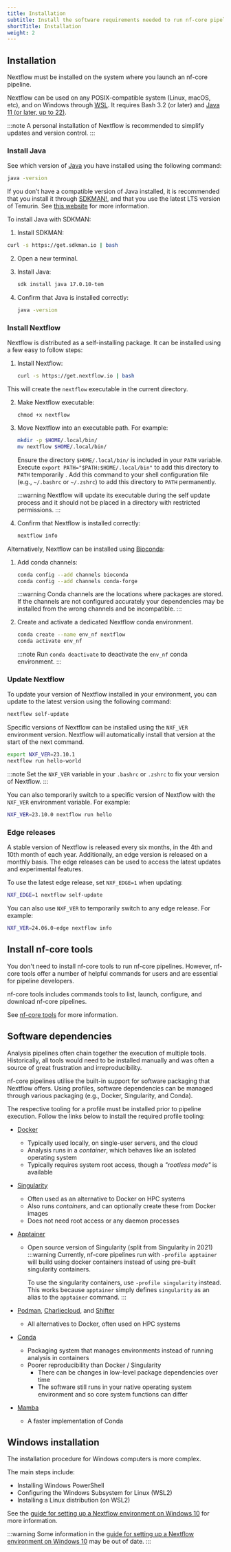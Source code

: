 ```yaml
---
title: Installation
subtitle: Install the software requirements needed to run nf-core pipelines.
shortTitle: Installation
weight: 2
---
```


## Installation

Nextflow must be installed on the system where you launch an nf-core pipeline.

Nextflow can be used on any POSIX-compatible system (Linux, macOS, etc), and on Windows through [WSL](https://en.wikipedia.org/wiki/Windows_Subsystem_for_Linux). It requires Bash 3.2 (or later) and [Java 11 (or later, up to 22)](https://www.oracle.com/java/technologies/downloads/?er=221886).

:::note
A personal installation of Nextflow is recommended to simplify updates and version control.
:::

### Install Java

See which version of [Java](https://www.oracle.com/java/technologies/downloads/?er=221886) you have installed using the following command:

```bash
java -version
```

If you don’t have a compatible version of Java installed, it is recommended that you install it through [SDKMAN!](https://sdkman.io/), and that you use the latest LTS version of Temurin. See [this website](https://whichjdk.com/) for more information.

To install Java with SDKMAN:

1. Install SDKMAN:

  ```bash
  curl -s https://get.sdkman.io | bash
  ```

2. Open a new terminal.

3. Install Java:

    ```bash
    sdk install java 17.0.10-tem
    ```

4. Confirm that Java is installed correctly:

    ```bash
    java -version
    ```

### Install Nextflow

Nextflow is distributed as a self-installing package. It can be installed using a few easy to follow steps:

1. Install Nextflow:

    ```bash
    curl -s https://get.nextflow.io | bash
    ```

This will create the `nextflow` executable in the current directory.

2. Make Nextflow executable:

    ```
    chmod +x nextflow
    ```

3. Move Nextflow into an executable path. For example:

    ```bash
    mkdir -p $HOME/.local/bin/
    mv nextflow $HOME/.local/bin/
    ```

    Ensure the directory `$HOME/.local/bin/` is included in your `PATH` variable. Execute `export PATH="$PATH:$HOME/.local/bin"` to add this directory to `PATH` temporarily . Add this command to your shell configuration file (e.g., `~/.bashrc` or `~/.zshrc`) to add this directory to `PATH` permanently.

    :::warning
    Nextflow will update its executable during the self update process and it should not be placed in a directory with restricted permissions.
    :::

4. Confirm that Nextflow is installed correctly:

    ```bash
    nextflow info
    ```

Alternatively, Nextflow can be installed using [Bioconda](https://bioconda.github.io/):

1. Add conda channels:

    ```bash
    conda config --add channels bioconda
    conda config --add channels conda-forge
    ```

    :::warning
    Conda channels are the locations where packages are stored. If the channels are not configured accurately your dependencies may be installed from
    the wrong channels and be incompatible.
    :::

2. Create and activate a dedicated Nextflow conda environment.

    ```bash
    conda create --name env_nf nextflow
    conda activate env_nf
    ```

    :::note
    Run `conda deactivate` to deactivate the `env_nf` conda environment.
    :::

### Update Nextflow

To update your version of Nextflow installed in your environment, you can update to the latest version using the following command:

```bash
nextflow self-update
```

Specific versions of Nextflow can be installed using the `NXF_VER` environment version.
Nextflow will automatically install that version at the start of the next command.

```bash
export NXF_VER=23.10.1
nextflow run hello-world
```

:::note
Set the `NXF_VER` variable in your `.bashrc` or `.zshrc` to fix your version of Nextflow.
:::

You can also temporarily switch to a specific version of Nextflow with the `NXF_VER` environment variable. For example:

```bash
NXF_VER=23.10.0 nextflow run hello
```

### Edge releases

A stable version of Nextflow is released every six months, in the 4th and 10th month of each year. Additionally, an edge version is released on a monthly basis. The edge releases can be used to access the latest updates and experimental features.

To use the latest edge release, set `NXF_EDGE=1` when updating:

```bash
NXF_EDGE=1 nextflow self-update
```

You can also use `NXF_VER` to temporarily switch to any edge release. For example:

```bash
NXF_VER=24.06.0-edge nextflow info
```

## Install nf-core tools

You don't need to install nf-core tools to run nf-core pipelines. However, nf-core tools offer a number of helpful commands for users and are essential for pipeline developers.

nf-core tools includes commands tools to list, launch, configure, and download nf-core pipelines.

See [nf-core tools](/docs/nf-core-tools) for more information.


## Software dependencies

Analysis pipelines often chain together the execution of multiple tools.
Historically, all tools would need to be installed manually and was often a source of great frustration and irreproducibility.

nf-core pipelines utilise the built-in support for software packaging that Nextflow offers.
Using profiles, software dependencies can be managed through various packaging (e.g., Docker, Singularity, and Conda).

The respective tooling for a profile must be installed prior to pipeline execution. Follow the links below to install the required profile tooling:

- [Docker](https://docs.docker.com/install/)
  - Typically used locally, on single-user servers, and the cloud
  - Analysis runs in a _container_, which behaves like an isolated operating system
  - Typically requires system root access, though a _"rootless mode"_ is available
- [Singularity](https://www.sylabs.io/)
  - Often used as an alternative to Docker on HPC systems
  - Also runs _containers_, and can optionally create these from Docker images
  - Does not need root access or any daemon processes
- [Apptainer](https://apptainer.org/)

  - Open source version of Singularity (split from Singularity in 2021)
    :::warning
    Currently, nf-core pipelines run with `-profile apptainer` will build using
    docker containers instead of using pre-built singularity containers.

    To use the singularity containers, use `-profile singularity` instead.
    This works because `apptainer` simply defines `singularity` as an alias
    to the `apptainer` command.
    :::

- [Podman](https://podman.io/), [Charliecloud](https://hpc.github.io/charliecloud/), and [Shifter](https://www.nersc.gov/research-and-development/user-defined-images/)
  - All alternatives to Docker, often used on HPC systems
- [Conda](https://conda.io/)
  - Packaging system that manages environments instead of running analysis in containers
  - Poorer reproducibility than Docker / Singularity
    - There can be changes in low-level package dependencies over time
    - The software still runs in your native operating system environment and so core system functions can differ
- [Mamba](https://mamba.readthedocs.io/)
  - A faster implementation of Conda

## Windows installation

The installation procedure for Windows computers is more complex.

The main steps include:

- Installing Windows PowerShell
- Configuring the Windows Subsystem for Linux (WSL2)
- Installing a Linux distribution (on WSL2)

See the [guide for setting up a Nextflow environment on Windows 10](https://nextflow.io/blog/2021/setup-nextflow-on-windows.html) for more information.

:::warning
Some information in the [guide for setting up a Nextflow environment on Windows 10](https://nextflow.io/blog/2021/setup-nextflow-on-windows.html) may be out of date.
:::
